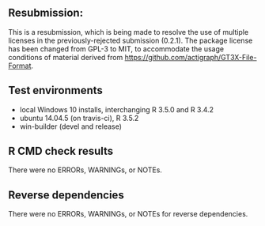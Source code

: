## Resubmission:
This is a resubmission, which is being made to resolve the use of
    multiple licenses in the previously-rejected submission (0.2.1).
    The package license has been changed from GPL-3 to MIT, to
    accommodate the usage conditions of material derived from
    <https://github.com/actigraph/GT3X-File-Format>.

## Test environments
* local Windows 10 installs, interchanging R 3.5.0 and R 3.4.2
* ubuntu 14.04.5 (on travis-ci), R 3.5.2
* win-builder (devel and release)

## R CMD check results
There were no ERRORs, WARNINGs, or NOTEs.

## Reverse dependencies
There were no ERRORs, WARNINGs, or NOTEs for reverse dependencies.
